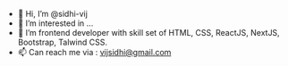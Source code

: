 - 👋 Hi, I’m @sidhi-vij
- 👀 I’m interested in ...
- 🌱 I’m frontend developer with skill set of HTML, CSS, ReactJS, NextJS, Bootstrap, Talwind CSS.
- 📫 Can reach me via : vijsidhi@gmail.com

<!---
sidhi-vij/sidhi-vij is a ✨ special ✨ repository because its `README.md` (this file) appears on your GitHub profile.
You can click the Preview link to take a look at your changes.
--->
